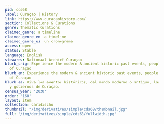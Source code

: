 ```yaml
---
pid: cds68
label: Curaçao | History
link: https://www.curacaohistory.com/
section: Collections & Curations
genre: Thematic Curations
claimed_genre: a timeline
claimed_genre_en: a timeline
claimed_genre_es: un cronograma
access: open
status: Stable
language: English
stewards: Nationaal Archief Curaçao
blurb_orig: Experience the modern & ancient historic past events, people and governments
  of Curaçao
blurb_en: Experience the modern & ancient historic past events, people and governments
  of Curaçao
blurb_es: Viva los eventos ​​históricos, del mundo moderno o antiguo, las personas
  y gobiernos de Curaçao.
census_year: '2020'
order: '160'
layout: item
collection: caridischo
thumbnail: "/img/derivatives/simple/cds68/thumbnail.jpg"
full: "/img/derivatives/simple/cds68/fullwidth.jpg"
---
```

